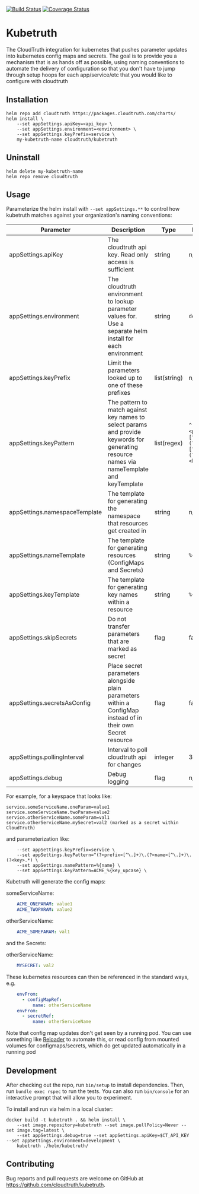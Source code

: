 [![Build Status](https://github.com/cloudtruth/kubetruth/workflows/CD/badge.svg)](https://github.com/cloudtruth/kubetruth/actions)
[![Coverage Status](https://coveralls.io/repos/github/cloudtruth/kubetruth/badge.svg?branch=master)](https://coveralls.io/github/cloudtruth/kubetruth?branch=master)

# Kubetruth

The CloudTruth integration for kubernetes that pushes parameter updates into
kubernetes config maps and secrets.  The goal is to provide you a mechanism that
is as hands off as possible, using naming conventions to automate the delivery
of configuration so that you don't have to jump through setup hoops for each
app/service/etc that you would like to configure with cloudtruth

## Installation

```shell
helm repo add cloudtruth https://packages.cloudtruth.com/charts/
helm install \
    --set appSettings.apiKey=<api_key> \
    --set appSettings.environment=<environment> \
    --set appSettings.keyPrefix=service \
    my-kubetruth-name cloudtruth/kubetruth
```

## Uninstall

```shell
helm delete my-kubetruth-name
helm repo remove cloudtruth
```

## Usage

Parameterize the helm install with `--set appSettings.**` to control how kubetruth matches against your organization's naming conventions:

| Parameter | Description | Type | Default | Required |
|-----------|-------------|------|---------|:--------:|
| appSettings.apiKey | The cloudtruth api key.  Read only access is sufficient | string | n/a | yes |
| appSettings.environment | The cloudtruth environment to lookup parameter values for.  Use a separate helm install for each environment | string | `default` | yes |
| appSettings.keyPrefix | Limit the parameters looked up to one of these prefixes | list(string) | n/a | no |
| appSettings.keyPattern | The pattern to match against key names to select params and provide keywords for generating resource names via nameTemplate and keyTemplate | list(regex) | `^(?<prefix>[^\.]+)\.(?<name>[^\.]+)\.(?<key>.*)` | no |
| appSettings.namespaceTemplate | The template for generating the namespace that resources get created in | string | n/a | no |
| appSettings.nameTemplate | The template for generating resources (ConfigMaps and Secrets) | string | `%{name}` | no |
| appSettings.keyTemplate | The template for generating key names within a resource | string | `%{key}` | no |
| appSettings.skipSecrets | Do not transfer parameters that are marked as secret | flag | false | no |
| appSettings.secretsAsConfig | Place secret parameters alongside plain parameters within a ConfigMap instead of in their own Secret resource | flag | false | no |
| appSettings.pollingInterval | Interval to poll cloudtruth api for changes | integer | 300 | no |
| appSettings.debug | Debug logging | flag | n/a | no |

For example, for a keyspace that looks like:
```
service.someServiceName.oneParam=value1
service.someServiceName.twoParam=value2
service.otherServiceName.someParam=val1
service.otherServiceName.mySecret=val2 (marked as a secret within CloudTruth)
```

and parameterization like:
```
    --set appSettings.keyPrefix=service \
    --set appSettings.keyPattern=^(?<prefix>[^\.]+)\.(?<name>[^\.]+)\.(?<key>.*) \
    --set appSettings.namePattern=%{name} \
    --set appSettings.keyPattern=ACME_%{key_upcase} \
```

Kubetruth will generate the config maps:

someServiceName:
```yaml
    ACME_ONEPARAM: value1
    ACME_TWOPARAM: value2
```

otherServiceName:
```yaml
    ACME_SOMEPARAM: val1
```

and the Secrets:

otherServiceName:
```yaml
    MYSECRET: val2
```

These kubernetes resources can then be referenced in the standard ways, e.g.

```yaml
    envFrom:
      - configMapRef:
          name: otherServiceName
    envFrom:
      - secretRef:
          name: otherServiceName
```

Note that config map updates don't get seen by a running pod.  You can use
something like [Reloader](https://github.com/stakater/Reloader) to automate
this, or read config from mounted volumes for configmaps/secrets, which do get
updated automatically in a running pod

## Development

After checking out the repo, run `bin/setup` to install dependencies. Then, run `bundle exec rspec` to run the tests. You can also run `bin/console` for an interactive prompt that will allow you to experiment.

To install and run via helm in a local cluster:
``` 
docker build -t kubetruth . && helm install \
    --set image.repository=kubetruth --set image.pullPolicy=Never --set image.tag=latest \
    --set appSettings.debug=true --set appSettings.apiKey=$CT_API_KEY --set appSettings.environment=development \
    kubetruth ./helm/kubetruth/
```

## Contributing

Bug reports and pull requests are welcome on GitHub at https://github.com/cloudtruth/kubetruth.
